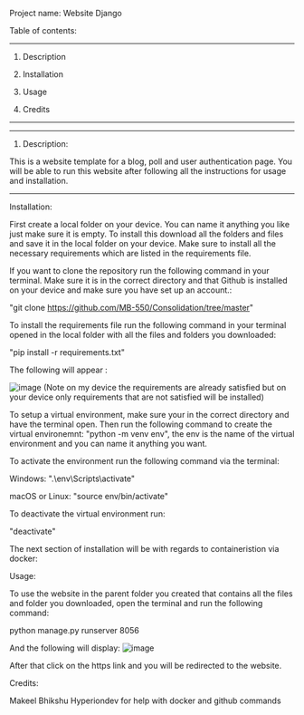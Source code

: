 Project name: Website Django

Table of contents:

*****************************************************
1. Description

2. Installation

3. Usage

4. Credits

****************************************************


****************************************************************************************************************************************************************************
1. Description: 

This is a website template for a blog, poll and user authentication page. You will be able to run this website after following all the instructions for usage and installation.

*****************************************************************************************************************************************************************************

Installation: 

First create a local folder on your device. You can name it anything you like just make sure it is empty.
To install this download all the folders and files and save it in the local folder on your device. 
Make sure to install all the necessary requirements which are listed in the requirements file.

If you want to clone the repository run the following command in your terminal. Make sure it is in the correct directory and that Github is installed on your device and make sure you have set up an account.:

"git clone https://github.com/MB-550/Consolidation/tree/master"

To install the requirements file run the following command in your terminal opened in the local folder with all the files and folders you downloaded:

"pip install -r requirements.txt"

The following will appear :

![image](https://github.com/MB-550/Consolidation/assets/149601983/87e42313-83e1-4c6f-84f8-cf7b14e674fa)
(Note on my device the requirements are already satisfied but on your device only requirements that are not satisfied will be installed)


To setup a virtual environment, make sure your in the correct directory and have the terminal open. Then run the following command to create the virtual environemnt:
"python -m venv env", the env is the name of the virtual environment and you can name it anything you want.

To activate the environment run the following command via the terminal:

Windows: ".\env\Scripts\activate"

macOS or Linux: "source env/bin/activate"

To deactivate the virtual environment run:

"deactivate"

The next section of installation will be with regards to containeristion via docker:



Usage: 

To use the website in the parent folder you created that contains all the files and folder you downloaded, open the terminal and run the following command: 

python manage.py runserver 8056

And the following will display:
![image](https://github.com/MB-550/Consolidation/assets/149601983/a50810fe-6559-4d03-97c3-ffe9e097702a)

After that click on the https link and you will be redirected to the website.

Credits: 

Makeel Bhikshu
Hyperiondev for help with docker and github commands

